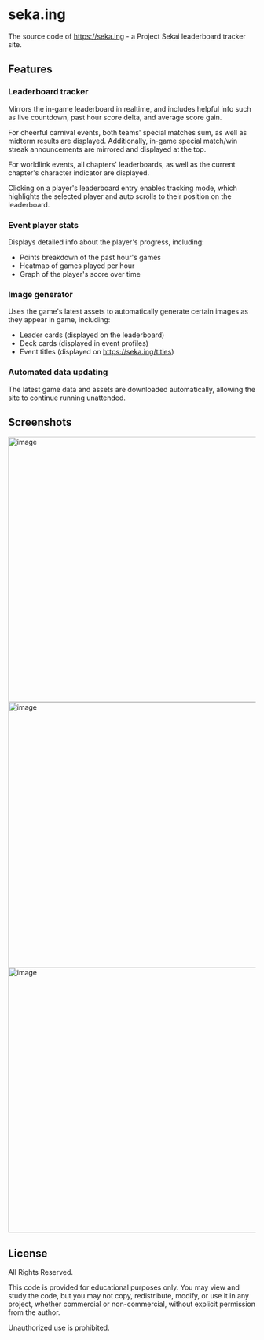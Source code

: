 # seka.ing

The source code of https://seka.ing - a Project Sekai leaderboard tracker site.

## Features

### Leaderboard tracker

Mirrors the in-game leaderboard in realtime, and includes helpful info such as live countdown, past hour score delta, and average score gain.

For cheerful carnival events, both teams' special matches sum, as well as midterm results are displayed. Additionally, in-game special match/win streak announcements are mirrored and displayed at the top.

For worldlink events, all chapters' leaderboards, as well as the current chapter's character indicator are displayed.

Clicking on a player's leaderboard entry enables tracking mode, which highlights the selected player and auto scrolls to their position on the leaderboard.

### Event player stats

Displays detailed info about the player's progress, including:
- Points breakdown of the past hour's games
- Heatmap of games played per hour
- Graph of the player's score over time

### Image generator

Uses the game's latest assets to automatically generate certain images as they appear in game, including:
- Leader cards (displayed on the leaderboard)
- Deck cards (displayed in event profiles)
- Event titles (displayed on https://seka.ing/titles)

### Automated data updating

The latest game data and assets are downloaded automatically, allowing the site to continue running unattended.

## Screenshots

<img height="540" alt="image" src="https://github.com/user-attachments/assets/d6b2a848-451a-43eb-8657-de57b8071036" />

<img height="540" alt="image" src="https://github.com/user-attachments/assets/484b1325-6e7b-4761-bca7-45f621e596c1" />

<img height="540" alt="image" src="https://github.com/user-attachments/assets/834df387-e441-4e07-8f72-7a074ec0781e" />

## License
All Rights Reserved.

This code is provided for educational purposes only. You may view and study the code, but you may not copy, redistribute, modify, or use it in any project, whether commercial or non-commercial, without explicit permission from the author.

Unauthorized use is prohibited.
